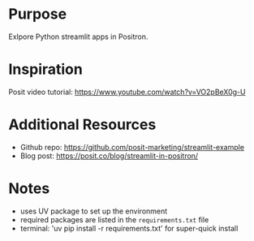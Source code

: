 # Purpose

Exlpore Python streamlit apps in Positron.

# Inspiration

Posit video tutorial: https://www.youtube.com/watch?v=VO2pBeX0g-U

# Additional Resources

* Github repo: https://github.com/posit-marketing/streamlit-example
* Blog post: https://posit.co/blog/streamlit-in-positron/

# Notes

* uses UV package to set up the environment
* required packages are listed in the `requirements.txt` file
* terminal: 'uv pip install -r requirements.txt' for super-quick install
